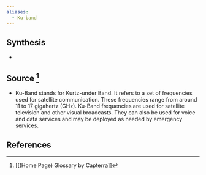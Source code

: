 ```yaml
---
aliases:
  - Ku-band
---
```

## Synthesis
- 
## Source [^1]
- Ku-Band stands for Kurtz-under Band. It refers to a set of frequencies used for satellite communication. These frequencies range from around 11 to 17 gigahertz (GHz). Ku-Band frequencies are used for satellite television and other visual broadcasts. They can also be used for voice and data services and may be deployed as needed by emergency services.
## References

[^1]: [[(Home Page) Glossary by Capterra]]